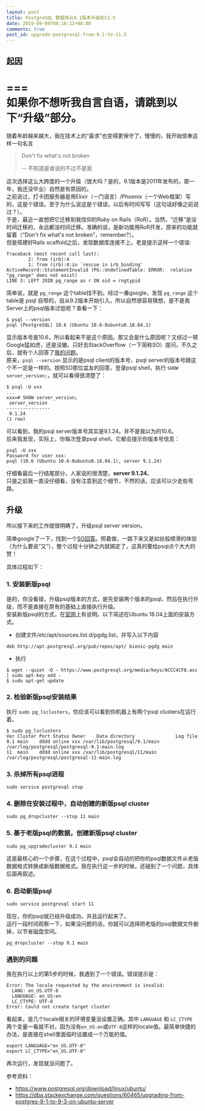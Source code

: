 ```yaml
---
layout: post
title: PostgreSQL 数据库从9.1版本升级到11.5
date: 2019-09-09T08:18:12+08:00
comments: true
post_id: upgrade-postgresql-from-9.1-to-11.5
---
```


## 起因

===  
如果你不想听我自言自语，请跳到以下“升级”部分。  
===  

随着年龄越来越大，我在技术上的“最求”也变得更保守了，慢慢的，我开始信奉这样一句名言

> Don't fix what's not broken
>
> -- 不知道是谁说的不过不是我

这次选择这么大跨度的一个升级（很大吗？是的，9.1版本是2011年发布的，那一年，我还没毕业）自然是有原因的。  
之前说过，打卡团服务器是用Elixir（一门语言）/Phoenix（一个Web框架）写的，这是个错误。至于为什么说这是个错误，以后有时间写写（这句话好像之前说过？）。  
于是，最近一直想把它迁移到我信仰的Ruby on Rails（RoR）。当然，“迁移”是没时间迁移的，永远都没时间迁移。准确的说，是新功能用RoR开发，原来的功能就留着（“Don't fix what's not broken”，remember?）。  
但是搭建好Rails scaffold之后，发现数据库连接不上。老是提示这样一个错误:

```
Traceback (most recent call last):
        2: from (irb):4
        1: from (irb):4:in `rescue in irb_binding'
ActiveRecord::StatementInvalid (PG::UndefinedTable: ERROR:  relation "pg_range" does not exist)
LINE 3: LEFT JOIN pg_range as r ON oid = rngtypid
```

简单说，就是 `pg_range` 这个table找不到。经过一番google，发现 `pg_range` 这个table是 psql 自带的，自从9.2版本开始引入。所以自然很容易猜想，是不是我Server上的psql版本过低呢？查看一下：

```
$ psql --version
psql (PostgreSQL) 10.6 (Ubuntu 10.6-0ubuntu0.18.04.1)
```

显示版本号是10.6，所以看起来不是这个原因。那又会是什么原因呢？又经过一顿Google猛如虎，还是没辙。只好去StackOverflow（一下简称SO）提问，不久之后，就有个人回答了[我的问题](https://stackoverflow.com/questions/57765528/rails-activerecordstatementinvalid-pgundefinedtable-error-relation-pg-ra)。  
原来，`psql --version` 显示的是psql client的版本号，psql server的版本号跟这个不一定是一样的。按照SO那位盆友的回答，登录psql shell，执行 `SHOW server_version;`，就可以看得很清楚了：

```
$ psql -U xxx
...
xxx=# SHOW server_version;
 server_version
----------------
 9.1.24
(1 row)
```

可以看到，我的psql server版本号其实是9.1.24。并不是我以为的10.6。  
后来我发现，实际上，你每次登录psql shell，它都会提示你版本号信息：

```
psql -U xxx
Password for user xxx:
psql (10.6 (Ubuntu 10.6-0ubuntu0.18.04.1), server 9.1.24)
```

仔细看最后一行结尾部分，人家说的很清楚，**server 9.1.24**。  
只是之前我一直没仔细看，没有注意到这个细节，不然的话，应该可以少走些弯路。

## 升级
所以接下来的工作就很明确了，升级psql server version。

简单google了一下，找到一个[SO回答](https://dba.stackexchange.com/questions/60465/upgrading-from-postgres-9-1-to-9-3-on-ubuntu-server)。照着做，一路下来又是如丝般顺滑的体验（为什么要说“又”），整个过程十分钟之内就搞定了，这真的要给psql点个大大的赞！

具体过程如下：

### 1. 安装新版psql
是的，你没看错，升级psql版本的方式，是先安装两个版本的psql，然后在执行升级，而不是直接在原有的基础上直接执行升级。  
安装新版psql的方式，在[官网](https://www.postgresql.org/download/)上有说明。以下简述在Ubuntu 18.04上面的安装方式。

- 创建文件/etc/apt/sources.list.d/pgdg.list，并写入以下内容

```
deb http://apt.postgresql.org/pub/repos/apt/ bionic-pgdg main
```

- 执行

```
$ wget --quiet -O - https://www.postgresql.org/media/keys/ACCC4CF8.asc | sudo apt-key add -
$ sudo apt-get update
```

### 2. 检验新版psql安装结果
执行 `sudo pg_lsclusters`，你应该可以看到你机器上有两个psql clusters在运行着。

```
$ sudo pg_lsclusters
Ver Cluster Port Status Owner    Data directory               Log file
9.1 main    dddd online xxx /var/lib/postgresql/9.1/main /var/log/postgresql/postgresql-9.1-main.log
11  main    dddd online xxx /var/lib/postgresql/11/main  /var/log/postgresql/postgresql-11-main.log
```

### 3. 杀掉所有psql进程

```
sudo service postgresql stop
```

### 4. 删除在安装过程中，自动创建的新版psql cluster

```
sudo pg_dropcluster --stop 11 main
```

### 5. 基于老版psql的数据，创建新版psql cluster

```
sudo pg_upgradecluster 9.1 main
```

这是最核心的一个步骤，在这个过程中，psql会自动的把你的psql数据文件从老版数据格式转换成新版数据格式。我在执行这一步的时候，还碰到了一个问题，具体后面再叙述。

### 6. 启动新版psql

```
sudo service postgresql start 11
```

现在，你的psql就已经升级成功，并且运行起来了。  
运行一段时间观察一下，如果没问题的话，你就可以选择把老版的psql数据文件删掉，以节省磁盘空间。

```
pg_dropcluster --stop 9.1 main
```

### 遇到的问题
我在执行以上的第5步的时候，我遇到了一个错误。错误提示是：

```
Error: The locale requested by the environment is invalid:
  LANG: en_US.UTF-8
  LANGUAGE: en_US:en
  LC_CTYPE: UTF-8
Error: Could not create target cluster
```

看起来，是几个locale相关的环境变量没设置正确。其中 `LANGUAGE` 和 `LC_CTYPE` 两个变量一看就不对，因为没有`en_US:en`或`UTF-8`这样的locale值。最简单快捷的办法，是直接在shell里面临时设置成一个万能的值。

```
export LANGUAGE="en_US.UTF-8"
export LC_CTYPE="en_US.UTF-8"
```

再次运行，发现就没问题了。

参考资料：
- https://www.postgresql.org/download/linux/ubuntu/
- https://dba.stackexchange.com/questions/60465/upgrading-from-postgres-9-1-to-9-3-on-ubuntu-server
